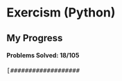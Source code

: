 # Exercism (Python)
## My Progress

<!-- 112 Spaces -->
#### Problems Solved: 18/105
<pre>[###################                                                                                             ]</pre>
